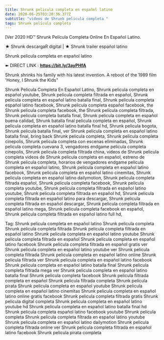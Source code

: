 ```yaml
---
title: Shrunk pelicula completa en español latino
date: 2020-06-25T03:20:36.377Z
subtitle: "videos de Shrunk pelicula completa "
tags: Shrunk pelicula completa
---
```

[Ver 2020 HD™ Shrunk Película Completa Online En Español Latino.

★ Shrunk descargaR digital | ★ Shrunk trailer español latino

Shrunk pelicula completa en español latino

➽ DIRECT LINK : **<https://bit.ly/3ayPHfA>**

Shrunk
shrinks his family with his latest invention. A reboot of the 1989 film 'Honey, I Shrunk the Kids"

Shrunk Pelicula Completa En Español Latino, Shrunk pelicula completa en español youtube, Shrunk pelicula completa filtrada en español, Shrunk pelicula completa en español latino batalla final, Shrunk pelicula completa español latino facebook, Shrunk pelicula completa español facebook, the Shrunk pelicula completa facebook, the Shrunk pelicula completa filtrada, Shrunk pelicula completa batalla final, Shrunk pelicula completa en español buena calidad, Shrunk batalla final pelicula completa en español, Shrunk pelicula completa en español latino batalla final hd, Shrunk pelicula bogota, Shrunk pelicula batalla final, ver Shrunk pelicula completa en español latino batalla final, bring back Shrunk pelicula completa, Shrunk pelicula completa cinepolis, Shrunk pelicula completa con escenas eliminadas, Shrunk pelicula completa cuevana 3, vengadores endgame pelicula completa cinepolis, Shrunk pelicula completa filtrada china,
videos de Shrunk pelicula completa 
videos de Shrunk pelicula completa en español, estreno de Shrunk pelicula completa, horarios de vengadores endgame pelicula completa en español latino, Shrunk pelicula completa en español latino facebook, Shrunk pelicula completa en español latino cinemitas, Shrunk pelicula completa en español latino dailymotion, Shrunk pelicula completa filtrada español, Shrunk pelicula completa facebook, Shrunk pelicula completa youtube, Shrunk pelicula completa filtrada en español latino youtube, Shrunk pelicula completa filtrada en español hd, Shrunk pelicula completa filtrada en español latino para descargar, Shrunk pelicula completa filtrada en español descargar, Shrunk pelicula completa filtrada en español latino mega, Shrunk pelicula completa facebook en español, Shrunk pelicula completa filtrada en español latino full hd,

Tag:
Shrunk pelicula completa en español latino
Shrunk pelicula completa
Shrunk pelicula completa filtrada
Shrunk pelicula completa filtrada en español latino
Shrunk pelicula completa en español latino youtube
Shrunk pelicula completa filtrada en español
Shrunk pelicula completa en español latino facebook
Shrunk pelicula completa filtrada en español gratis
ver Shrunk pelicula completa en español latino youtube
ver Shrunk pelicula completa filtrada
Shrunk pelicula completa en español latino online
Shrunk pelicula filtrada
ver Shrunk pelicula completa en español latino facebook
Shrunk pelicula completa en español latino batalla final
Shrunk pelicula completa filtrada mega
ver Shrunk pelicula completa en español latino batalla final
Shrunk pelicula completa facebook
Shrunk pelicula filtrada completa en español
Shrunk pelicula filtrada completa
Shrunk pelicula pirata
Shrunk pelicula completa en español youtube
Shrunk pelicula completa en español latino cinemitas
Shrunk pelicula completa en español latino online gratis facebook
Shrunk pelicula completa filtrada gratis
Shrunk pelicula digital completa
Shrunk pelicula completa en español latino youtube hd
Shrunk pelicula completa en español latino batalla final hd
Shrunk pelicula completa español latino facebook
youtube Shrunk pelicula completa
Shrunk pelicula completa filtrada en español latino youtube
Shrunk pelicula completa en español latino dailymotion
Shrunk pelicula completa filtrada online
ver Shrunk pelicula completa filtrada en español latino facebook
Shrunk pelicula pirata completa